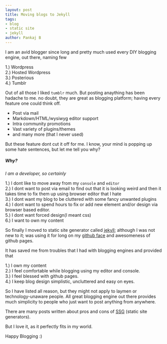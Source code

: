 ```yaml
---
layout: post
title: Moving blogs to Jekyll
tags:
- blog
- static site
- jekyll
author: Pankaj B
---
```


I am an avid blogger since long and pretty much used every DIY blogging engine, out there, naming few

1.) Wordpress  
2.) Hosted Wordpress  
3.) Posterious  
4.) Tumblr  

Out of all those I liked `tumblr` much. But posting anaything has been hadache to me. no doubt, they are great as blogging platform; having every feature one could think off.

* Post via mail
* Markdown/HTML/wysiwyg editor support
* Intra community promotions
* Vast variety of plugins/themes
* and many more (that I never used)

But these feature dont cut it off for me. I know, your mind is popping up some hate sentences, but let me tell you why?

##### Why?

*I am a developer, so certainly*

1.) I dont like to move away from my `console` and `editor`  
2.) I dont want to post via email to find out that it is looking weird and then it takes time to fix them up using browser editor that I hate  
3.) I dont want my blog to be cluttered with some fancy unwanted plugins  
4.) I dont want to spend hours to fix or add new element and/or design via browser based editor.  
5.) I dont want forced design(I meant css)  
6.) I want to own my content  

So finally I moved to static site generator called [jekyll](http://jekyllrb.com/); although I was not new to it; was using it for long on my [github face](http://bagwanpankaj.com) and awesomeness of github pages.

It has saved me from troubles that I had with blogging engines and provided that

1.) I own my content  
2.) I feel comfortable while blogging using my editor and console.  
3.) I feel blessed with github pages.  
4.) I keep blog design simplistic, uncluttered and easy on eyes.  

So I have listed all reason, but they might not apply to laymen or technology-unaware people. All great blogging engine out there provides much simplicity to people who just want to post anything from anywhere.

There are many posts written about pros and cons of [SSG](http://screamingatmyscreen.com/2013/8/the-joy-and-pain-of-using-a-static-site-generator-for-private-and-client-work/) (static site generators).

But I love it, as it perfectly fits in my world.

Happy Blogging :)